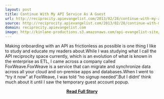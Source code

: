 ```yaml
---
layout: post
title: Continue With My API Service As A Guest
url: http://reciprocity.apievangelist.com/2013/02/28/continue-with-my-api-service-as-a-guest/
source: http://reciprocity.apievangelist.com/2013/02/28/continue-with-my-api-service-as-a-guest/
domain: reciprocity.apievangelist.com
image: http://kinlane-productions.s3.amazonaws.com/api-evangelist-site/blog/foxweave-logo.png
---
```


<p>Making onboarding with an API as frictionless as possible is one thing I like to study and educate my readers about.While I was studying what I call the API reciprocity space currently, which is an evolution of what is known in the enterprise as ETL, I came across a company called FoxWeave.FoxWeave is a service that can migrate and synchronize data across all your cloud and on-premise apps and databases.When I went to “try it now” at FoxWeave, I was told “no signup needed”.But I didnt’ think much about it until I saw the temporary guest account popup.</p>
<center><p><a href="http://reciprocity.apievangelist.com/2013/02/28/continue-with-my-api-service-as-a-guest/" style='padding:25px; font-sze:18px; font-weight: bold;'>Read Full Story</a></p></center>
